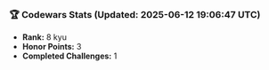 ### 🏆 Codewars Stats (Updated: 2025-06-12 19:06:47 UTC)

- **Rank:** 8 kyu
- **Honor Points:** 3
- **Completed Challenges:** 1
